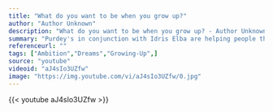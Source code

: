 ```yaml
---
title: "What do you want to be when you grow up?"
author: "Author Unknown"
description: "What do you want to be when you grow up? - Author Unknown quotes from GetInspired365.com"
summary: "Purdey's in conjunction with Idris Elba are helping people thrive on. Thrive On means taking life in your stride. Growing, learning and making the most of life's possibilities. So what is it that you want to be when you grow up?"
referenceurl: ""
tags: ["Ambition","Dreams","Growing-Up",]
source: "youtube"
videoid: "aJ4sIo3UZfw"
image: "https://img.youtube.com/vi/aJ4sIo3UZfw/0.jpg"
---
```


{{< youtube aJ4sIo3UZfw >}}
